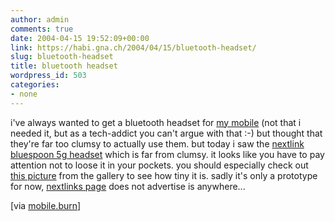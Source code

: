 ```yaml
---
author: admin
comments: true
date: 2004-04-15 19:52:09+00:00
link: https://habi.gna.ch/2004/04/15/bluetooth-headset/
slug: bluetooth-headset
title: bluetooth headset
wordpress_id: 503
categories:
- none
---
```


i've always wanted to get a bluetooth headset for [my mobile](http://www.sonyericsson.com/t610/overview/) (not that i needed it, but as a tech-addict you can't argue with that :-) but thought that they're far too clumsy to actually use them.
but today i saw the [nextlink bluespoon 5g headset](http://www.mobileburn.com/gallery.jsp?Page=1&Id=678)  which is far from clumsy. it looks like you have to pay attention not to loose it in your pockets. you should especially check out [this picture](http://www.mobileburn.com/gallery.jsp?Page=4&Id=678) from the gallery to see how tiny it is.
sadly it's only a prototype for now, [nextlinks page](http://nextlink.to/) does not advertise is anywhere...

[via [mobile.burn](http://www.mobileburn.com/)]
